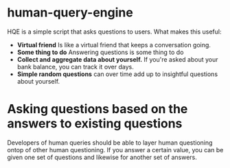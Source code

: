 # human-query-engine

HQE is a simple script that asks questions to users. What makes this useful:

* **Virtual friend** Is like a virtual friend that keeps a conversation going.
* **Some thing to do** Answering questions is some thing to do
* **Collect and aggregate data about yourself.** If you're asked about your bank balance, you can track it over days.
* **Simple random questions** can over time add up to insightful questions about yourself.

# Asking questions based on the answers to existing questions

Developers of human queries should be able to layer human questioning ontop of other human questioning. If you answer a certain value, you can be given one set of questions and likewise for another set of answers.

